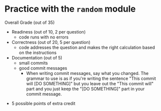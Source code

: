 # Practice with the `random` module

Overall Grade (out of 35)

* Readiness (out of 10, 2 per question)
    * code runs with no errors
* Correctness (out of 20, 5 per question)
    * code addresses the question and makes the right calculation based on the instructions
* Documentation (out of 5)
    * small commits
    * good commit messages
        * When writing commit messages, say what you changed. The grammar to use is as if you're writing the sentence "This commit will [DO SOMETHING]" but you leave out the "This commit will" part and you just keep the "[DO SOMETHING]" part in your commit message.

+ 5 possible points of extra credit